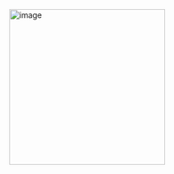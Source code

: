 

<img width="279" alt="image" src="https://user-images.githubusercontent.com/26230006/190425002-75d44d39-3137-4c03-a011-08a1f44dcb72.png">
